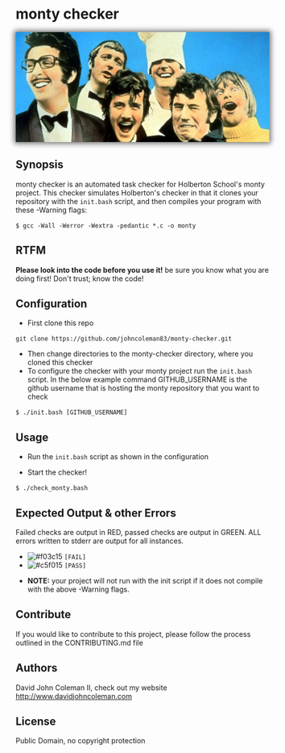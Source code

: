 # monty checker

<img src="https://github.com/johncoleman83/monty-checker/blob/master/Python1.jpg" alt="monty python" style="box-shadow: 0 0 10px 3px #707070;">


## Synopsis

monty checker is an automated task checker for Holberton School's monty project.  This checker simulates Holberton's checker in that it clones your repository with the `init.bash` script, and then compiles your program with these -Warning flags:

```
$ gcc -Wall -Werror -Wextra -pedantic *.c -o monty
```

## RTFM

**Please look into the code before you use it!**  be sure
you know what you are doing first! Don't trust; know the code!

## Configuration

* First clone this repo
```
git clone https://github.com/johncoleman83/monty-checker.git
```
* Then change directories to the monty-checker directory, where you cloned this checker
* To configure the checker with your monty project run the `init.bash` script.
  In the below example command GITHUB_USERNAME is the github username that is
  hosting the monty repository that you want to check

```
$ ./init.bash [GITHUB_USERNAME]
```

## Usage

* Run the `init.bash` script as shown in the configuration

* Start the checker!

```
$ ./check_monty.bash
```

## Expected Output & other Errors

Failed checks are output in RED, passed checks are output in GREEN.  ALL errors
written to stderr are output for all instances.

  - ![#f03c15](https://placehold.it/15/f03c15/000000?text=+) `[FAIL]`
  - ![#c5f015](https://placehold.it/15/c5f015/000000?text=+) `[PASS]`

* **NOTE:** your project will not run with the init script if it does not
  compile with the above -Warning flags.

## Contribute

If you would like to contribute to this project, please follow the process
outlined in the CONTRIBUTING.md file

## Authors

David John Coleman II, check out my website http://www.davidjohncoleman.com

## License

Public Domain, no copyright protection
